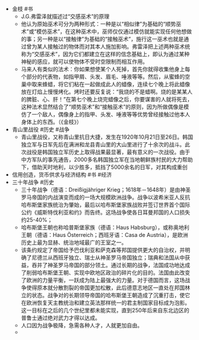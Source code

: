 - 金枝 #书
	- J.G.弗雷泽就描述过“交感巫术”的原理
	- 他认为原始巫术可分为两种形式：一种是以“相似律”为基础的“顺势巫术”或“模仿巫术”，在这种巫术中，巫师仅仅通过模仿就能实现任何他想做的事；另一种是以“接触律”为基础的“接触巫术”，施行这一巫术也就是通过曾为某人接触过的物体而对其本人施加影响。弗雷泽把上述两种巫术统称为“交感巫术”，因为它们都建立在这样的信念基础上，即认为通过某种神秘的感应，就可以使物体不受时空限制而相互作用。
	- 马来人有类似的法术：你如果想使某个人死掉，首先你就得收集他身上每个部分的代表物，如指甲屑、头发、眉毛、唾液等等。然后，从蜜蜂的空巢中取来蜂蜡，将它们粘在一起做成此人的蜡像，连续七个晚上将此蜡像放在灯焰上慢慢烤化。烤时还要反复说：“我烧的不是蜡啊。烧的是某某人的脾脏、心、肝！”在第七个晚上烧完蜡像之后，你要谋害的人就将死去，这种法术显然结合了“顺势巫术”和“接触巫术”的原则，因为所做偶像是模仿了一个敌人，偶像身上的指甲、头发、唾液等等优势曾经接触过他本人身体上的东西。（《金枝》）
- 青山里战役 #历史 #战争
	- 青山里战役，又称青山里抗日大捷，发生在1920年10月21日至26日。韩国独立军与日军先后在满洲和龙县青山里的大山里进行了十余次的战斗。此次战役是韩国独立军历史上取得战果最显著，最有意义的一次战役。由于中方军队的事先通告，2000多名韩国独立军在当地朝鲜族村民的大力帮助下，借助天时地利，以少胜多，抵挡了5000余名的日军，对其构成重创
- 信用创造，货币供求与经济结构 #书 #经济
- 三十年战争 #历史
	- 三十年战争（德语：Dreißigjähriger Krieg；1618年－1648年）是由神圣罗马帝国的内战演变而成的一场大规模欧洲战争。战争以波希米亚人反抗哈布斯堡家族统治为肇始，最后以哈布斯堡家族战败并签订世界首个国际公约《威斯特伐利亚和约》而告终。这场战争使各日耳曼邦国的人口损失约25-40%；
	- 哈布斯堡王朝也称哈普斯堡家族（德语：Haus Habsburg），或称奥地利王朝（德语：Haus Österreich；西班牙语：Casa de Austria），是欧洲历史上最为显赫、统治地域最广的王室之一。
	- 该条约规定了帝国给予巴伐利亚和萨克森等邦国提供更大的自治权，并明确了尼德兰从西班牙独立、瑞士从神圣罗马帝国独立；瑞典和法国从中获益，吞并了神圣罗马帝国的部分领土。通过长期的战争，法国成功地达成了削弱哈布斯堡王朝、实现中欧地区政治的碎片化的目的。法国由此改变了欧洲的力量平衡，一跃成为陆上最强大的力量。对于德国而言，这场战争使得原本就分散割裂的帝国更加松散，此后德意志地区一直处在邦国林立的状态。战争对的长期领导帝国的哈布斯堡王朝造成了沉重打击，使它在欧洲恢复天主教统治和建立英法那样统一的君主制国家目标成为泡影。这一目标在之后的几个世纪里都未能实现，直到250年后来自东北边区的普鲁士通过绝对武力才得以达成。
	- 人口因为战争极降，急需各种人才，人就更加自由。
	-